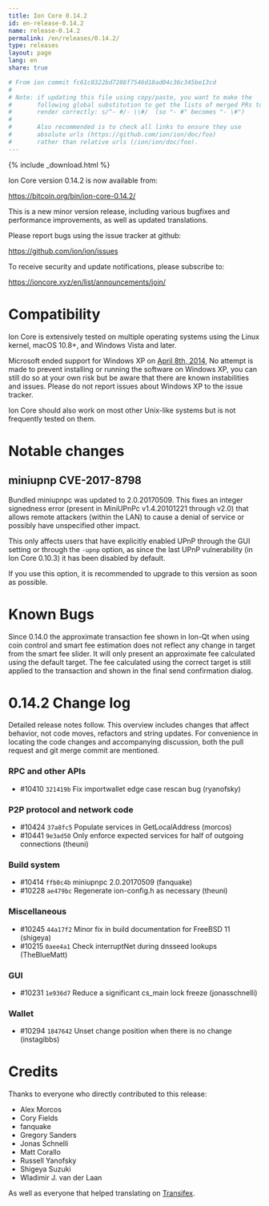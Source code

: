 ```yaml
---
title: Ion Core 0.14.2
id: en-release-0.14.2
name: release-0.14.2
permalink: /en/releases/0.14.2/
type: releases
layout: page
lang: en
share: true

# From ion commit fc61c8322bd7288f7546d18ad04c36c345be13cd
#
# Note: if updating this file using copy/paste, you want to make the
#       following global substitution to get the lists of merged PRs to
#       render correctly: s/^- #/- \\#/  (so "- #" becomes "- \#") 
#
#       Also recommended is to check all links to ensure they use
#       absolute urls (https://github.com/ion/ion/doc/foo)
#       rather than relative urls (/ion/ion/doc/foo).
---
```

{% include _download.html %}

Ion Core version 0.14.2 is now available from:

  <https://bitcoin.org/bin/ion-core-0.14.2/>

This is a new minor version release, including various bugfixes and
performance improvements, as well as updated translations.

Please report bugs using the issue tracker at github:

  <https://github.com/ion/ion/issues>

To receive security and update notifications, please subscribe to:

  <https://ioncore.xyz/en/list/announcements/join/>

Compatibility
==============

Ion Core is extensively tested on multiple operating systems using
the Linux kernel, macOS 10.8+, and Windows Vista and later.

Microsoft ended support for Windows XP on [April 8th, 2014](https://www.microsoft.com/en-us/WindowsForBusiness/end-of-xp-support),
No attempt is made to prevent installing or running the software on Windows XP, you
can still do so at your own risk but be aware that there are known instabilities and issues.
Please do not report issues about Windows XP to the issue tracker.

Ion Core should also work on most other Unix-like systems but is not
frequently tested on them.

Notable changes
===============

miniupnp CVE-2017-8798
----------------------------

Bundled miniupnpc was updated to 2.0.20170509. This fixes an integer signedness error
(present in MiniUPnPc v1.4.20101221 through v2.0) that allows remote attackers
(within the LAN) to cause a denial of service or possibly have unspecified
other impact.

This only affects users that have explicitly enabled UPnP through the GUI
setting or through the `-upnp` option, as since the last UPnP vulnerability
(in Ion Core 0.10.3) it has been disabled by default.

If you use this option, it is recommended to upgrade to this version as soon as
possible.

Known Bugs
==========

Since 0.14.0 the approximate transaction fee shown in Ion-Qt when using coin
control and smart fee estimation does not reflect any change in target from the
smart fee slider. It will only present an approximate fee calculated using the
default target. The fee calculated using the correct target is still applied to
the transaction and shown in the final send confirmation dialog.

0.14.2 Change log
=================

Detailed release notes follow. This overview includes changes that affect
behavior, not code moves, refactors and string updates. For convenience in locating
the code changes and accompanying discussion, both the pull request and
git merge commit are mentioned.

### RPC and other APIs
- \#10410 `321419b` Fix importwallet edge case rescan bug (ryanofsky)

### P2P protocol and network code
- \#10424 `37a8fc5` Populate services in GetLocalAddress (morcos)
- \#10441 `9e3ad50` Only enforce expected services for half of outgoing connections (theuni)

### Build system
- \#10414 `ffb0c4b` miniupnpc 2.0.20170509 (fanquake)
- \#10228 `ae479bc` Regenerate ion-config.h as necessary (theuni)

### Miscellaneous
- \#10245 `44a17f2` Minor fix in build documentation for FreeBSD 11 (shigeya)
- \#10215 `0aee4a1` Check interruptNet during dnsseed lookups (TheBlueMatt)

### GUI
- \#10231 `1e936d7` Reduce a significant cs_main lock freeze (jonasschnelli)

### Wallet
- \#10294 `1847642` Unset change position when there is no change (instagibbs)

Credits
=======

Thanks to everyone who directly contributed to this release:

- Alex Morcos
- Cory Fields
- fanquake
- Gregory Sanders
- Jonas Schnelli
- Matt Corallo
- Russell Yanofsky
- Shigeya Suzuki
- Wladimir J. van der Laan

As well as everyone that helped translating on [Transifex](https://www.transifex.com/projects/p/ion/).

